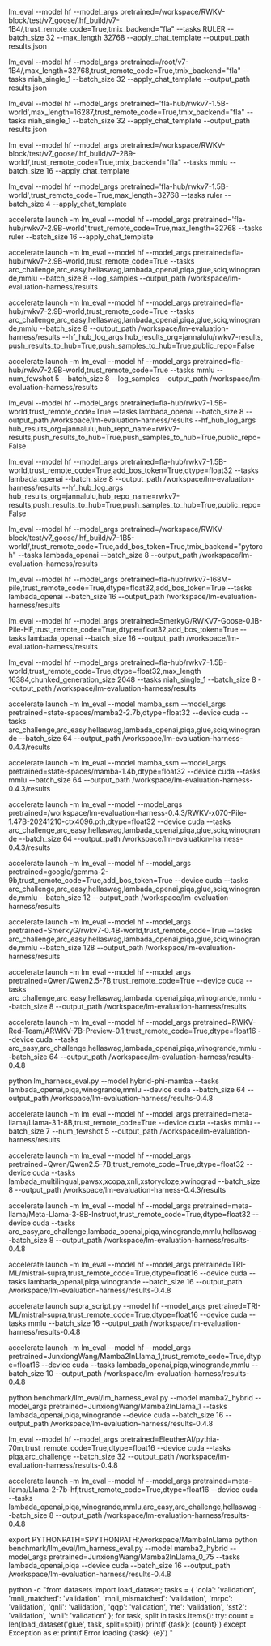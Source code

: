lm_eval --model hf --model_args pretrained=/workspace/RWKV-block/test/v7_goose/.hf_build/v7-1B4/,trust_remote_code=True,tmix_backend="fla" --tasks RULER --batch_size 32 --max_length 32768 --apply_chat_template --output_path results.json

lm_eval --model hf --model_args pretrained=/root/v7-1B4/,max_length=32768,trust_remote_code=True,tmix_backend="fla" --tasks niah_single_1 --batch_size 32 --apply_chat_template --output_path results.json

lm_eval --model hf --model_args pretrained='fla-hub/rwkv7-1.5B-world',max_length=16287,trust_remote_code=True,tmix_backend="fla" --tasks niah_single_1 --batch_size 32 --apply_chat_template --output_path results.json

lm_eval --model hf --model_args pretrained=/workspace/RWKV-block/test/v7_goose/.hf_build/v7-2B9-world/,trust_remote_code=True,tmix_backend="fla" --tasks mmlu --batch_size 16 --apply_chat_template


lm_eval --model hf --model_args pretrained='fla-hub/rwkv7-1.5B-world',trust_remote_code=True,max_length=32768 --tasks ruler --batch_size 4 --apply_chat_template

accelerate launch -m lm_eval --model hf --model_args pretrained='fla-hub/rwkv7-2.9B-world',trust_remote_code=True,max_length=32768 --tasks ruler --batch_size 16 --apply_chat_template

accelerate launch -m lm_eval --model hf --model_args pretrained=fla-hub/rwkv7-2.9B-world,trust_remote_code=True --tasks arc_challenge,arc_easy,hellaswag,lambada_openai,piqa,glue,sciq,winogrande,mmlu --batch_size 8 --log_samples --output_path /workspace/lm-evaluation-harness/results



accelerate launch -m lm_eval --model hf --model_args pretrained=fla-hub/rwkv7-2.9B-world,trust_remote_code=True --tasks arc_challenge,arc_easy,hellaswag,lambada_openai,piqa,glue,sciq,winogrande,mmlu --batch_size 8 --output_path /workspace/lm-evaluation-harness/results --hf_hub_log_args hub_results_org=jannalulu/rwkv7-results, push_results_to_hub=True,push_samples_to_hub=True,public_repo=False

accelerate launch -m lm_eval --model hf --model_args pretrained=fla-hub/rwkv7-2.9B-world,trust_remote_code=True --tasks mmlu --num_fewshot 5 --batch_size 8 --log_samples --output_path /workspace/lm-evaluation-harness/results

lm_eval --model hf --model_args pretrained=fla-hub/rwkv7-1.5B-world,trust_remote_code=True --tasks lambada_openai --batch_size 8 --output_path /workspace/lm-evaluation-harness/results --hf_hub_log_args hub_results_org=jannalulu,hub_repo_name=rwkv7-results,push_results_to_hub=True,push_samples_to_hub=True,public_repo=False

lm_eval --model hf --model_args pretrained=fla-hub/rwkv7-1.5B-world,trust_remote_code=True,add_bos_token=True,dtype=float32 --tasks lambada_openai --batch_size 8 --output_path /workspace/lm-evaluation-harness/results --hf_hub_log_args hub_results_org=jannalulu,hub_repo_name=rwkv7-results,push_results_to_hub=True,push_samples_to_hub=True,public_repo=False

lm_eval --model hf --model_args pretrained=/workspace/RWKV-block/test/v7_goose/.hf_build/v7-1B5-world/,trust_remote_code=True,add_bos_token=True,tmix_backend="pytorch" --tasks lambada_openai --batch_size 8 --output_path /workspace/lm-evaluation-harness/results



lm_eval --model hf --model_args pretrained=fla-hub/rwkv7-168M-pile,trust_remote_code=True,dtype=float32,add_bos_token=True --tasks lambada_openai --batch_size 16 --output_path /workspace/lm-evaluation-harness/results

lm_eval --model hf --model_args pretrained=SmerkyG/RWKV7-Goose-0.1B-Pile-HF,trust_remote_code=True,dtype=float32,add_bos_token=True --tasks lambada_openai --batch_size 16 --output_path /workspace/lm-evaluation-harness/results

lm_eval --model hf --model_args pretrained=fla-hub/rwkv7-1.5B-world,trust_remote_code=True,dtype=float32,max_length 16384,chunked_generation_size 2048 --tasks niah_single_1 --batch_size 8 --output_path /workspace/lm-evaluation-harness/results

accelerate launch -m lm_eval --model mamba_ssm --model_args pretrained=state-spaces/mamba2-2.7b,dtype=float32 --device cuda --tasks arc_challenge,arc_easy,hellaswag,lambada_openai,piqa,glue,sciq,winogrande --batch_size 64 --output_path /workspace/lm-evaluation-harness-0.4.3/results

accelerate launch -m lm_eval --model mamba_ssm --model_args pretrained=state-spaces/mamba-1.4b,dtype=float32 --device cuda --tasks mmlu --batch_size 64 --output_path /workspace/lm-evaluation-harness-0.4.3/results

accelerate launch -m lm_eval --model --model_args pretrained=/workspace/lm-evaluation-harness-0.4.3/RWKV-x070-Pile-1.47B-20241210-ctx4096.pth,dtype=float32 --device cuda --tasks arc_challenge,arc_easy,hellaswag,lambada_openai,piqa,glue,sciq,winogrande --batch_size 64 --output_path /workspace/lm-evaluation-harness-0.4.3/results

accelerate launch -m lm_eval --model hf --model_args pretrained=google/gemma-2-9b,trust_remote_code=True,add_bos_token=True --device cuda --tasks arc_challenge,arc_easy,hellaswag,lambada_openai,piqa,glue,sciq,winogrande,mmlu --batch_size 12 --output_path /workspace/lm-evaluation-harness/results

accelerate launch -m lm_eval --model hf --model_args pretrained=SmerkyG/rwkv7-0.4B-world,trust_remote_code=True --tasks arc_challenge,arc_easy,hellaswag,lambada_openai,piqa,glue,sciq,winogrande,mmlu --batch_size 128 --output_path /workspace/lm-evaluation-harness/results

accelerate launch -m lm_eval --model hf --model_args pretrained=Qwen/Qwen2.5-7B,trust_remote_code=True --device cuda --tasks arc_challenge,arc_easy,hellaswag,lambada_openai,piqa,winogrande,mmlu --batch_size 8 --output_path /workspace/lm-evaluation-harness/results

accelerate launch -m lm_eval --model hf --model_args pretrained=RWKV-Red-Team/ARWKV-7B-Preview-0.1,trust_remote_code=True,dtype=float16 --device cuda --tasks arc_easy,arc_challenge,hellaswag,lambada_openai,piqa,winogrande,mmlu --batch_size 64 --output_path /workspace/lm-evaluation-harness/results-0.4.8

python lm_harness_eval.py --model hybrid-phi-mamba --tasks lambada_openai,piqa,winogrande,mmlu --device cuda --batch_size 64 --output_path /workspace/lm-evaluation-harness/results-0.4.8

accelerate launch -m lm_eval --model hf --model_args pretrained=meta-llama/Llama-3.1-8B,trust_remote_code=True --device cuda --tasks mmlu --batch_size 7 --num_fewshot 5 --output_path /workspace/lm-evaluation-harness/results

accelerate launch -m lm_eval --model hf --model_args pretrained=Qwen/Qwen2.5-7B,trust_remote_code=True,dtype=float32 --device cuda --tasks lambada_multilingual,pawsx,xcopa,xnli,xstorycloze,xwinograd --batch_size 8 --output_path /workspace/lm-evaluation-harness-0.4.3/results

accelerate launch -m lm_eval --model hf --model_args pretrained=meta-llama/Meta-Llama-3-8B-Instruct,trust_remote_code=True,dtype=float32 --device cuda --tasks arc_easy,arc_challenge,lambada_openai,piqa,winogrande,mmlu,hellaswag --batch_size 8 --output_path /workspace/lm-evaluation-harness/results-0.4.8

accelerate launch -m lm_eval --model hf --model_args pretrained=TRI-ML/mistral-supra,trust_remote_code=True,dtype=float16 --device cuda --tasks lambada_openai,piqa,winogrande --batch_size 16 --output_path /workspace/lm-evaluation-harness/results-0.4.8

accelerate launch supra_script.py --model hf --model_args pretrained=TRI-ML/mistral-supra,trust_remote_code=True,dtype=float16 --device cuda --tasks mmlu --batch_size 16 --output_path /workspace/lm-evaluation-harness/results-0.4.8

accelerate launch -m lm_eval --model hf --model_args pretrained=JunxiongWang/Mamba2InLlama_1,trust_remote_code=True,dtype=float16 --device cuda --tasks lambada_openai,piqa,winogrande,mmlu --batch_size 10 --output_path /workspace/lm-evaluation-harness/results-0.4.8

python benchmark/llm_eval/lm_harness_eval.py --model mamba2_hybrid --model_args pretrained=JunxiongWang/Mamba2InLlama_1 --tasks lambada_openai,piqa,winogrande --device cuda --batch_size 16 --output_path /workspace/lm-evaluation-harness/results-0.4.8

lm_eval --model hf --model_args pretrained=EleutherAI/pythia-70m,trust_remote_code=True,dtype=float16 --device cuda --tasks piqa,arc_challenge --batch_size 32 --output_path /workspace/lm-evaluation-harness/results-0.4.8

accelerate launch -m lm_eval --model hf --model_args pretrained=meta-llama/Llama-2-7b-hf,trust_remote_code=True,dtype=float16 --device cuda --tasks lambada_openai,piqa,winogrande,mmlu,arc_easy,arc_challenge,hellaswag --batch_size 8 --output_path /workspace/lm-evaluation-harness/results-0.4.8

export PYTHONPATH=$PYTHONPATH:/workspace/MambaInLlama
python benchmark/llm_eval/lm_harness_eval.py --model mamba2_hybrid --model_args pretrained=JunxiongWang/Mamba2InLlama_0_75 --tasks lambada_openai,piqa --device cuda --batch_size 16 --output_path /workspace/lm-evaluation-harness/results-0.4.8

python -c "from datasets import load_dataset; 
tasks = {
  'cola': 'validation', 
  'mnli_matched': 'validation', 
  'mnli_mismatched': 'validation', 
  'mrpc': 'validation', 
  'qnli': 'validation', 
  'qqp': 'validation', 
  'rte': 'validation', 
  'sst2': 'validation',
  'wnli': 'validation'
};
for task, split in tasks.items():
  try:
    count = len(load_dataset('glue', task, split=split))
    print(f'{task}: {count}')
  except Exception as e:
    print(f'Error loading {task}: {e}')
"